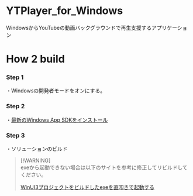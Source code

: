 # YTPlayer_for_Windows
WindowsからYouTubeの動画バックグラウンドで再生支援するアプリケーション

# How 2 build
### Step 1
・Windowsの開発者モードをオンにする。
### Step 2
・[最新のWindows App SDKをインストール](https://learn.microsoft.com/ja-jp/windows/apps/windows-app-sdk/downloads)
### Step 3
・ソリューションのビルド
> [!WARNING]\
> exeから起動できない場合は以下のサイトを参考に修正してリビルドしてください。
> 
> [WinUI3プロジェクトをビルドしたexeを直叩きで起動する](https://tera1707.com/entry/2022/02/27/223359)
